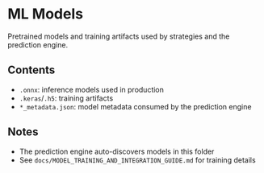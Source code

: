 # ML Models

Pretrained models and training artifacts used by strategies and the prediction engine.

## Contents
- `.onnx`: inference models used in production
- `.keras`/`.h5`: training artifacts
- `*_metadata.json`: model metadata consumed by the prediction engine

## Notes
- The prediction engine auto-discovers models in this folder
- See `docs/MODEL_TRAINING_AND_INTEGRATION_GUIDE.md` for training details
